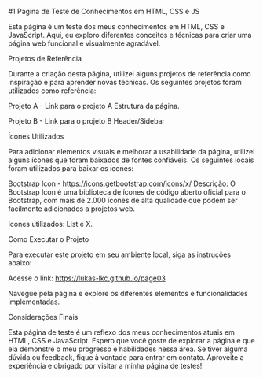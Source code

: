 #1 Página de Teste de Conhecimentos em HTML, CSS e JS

Esta página é um teste dos meus conhecimentos em HTML, CSS e JavaScript. Aqui, eu exploro diferentes conceitos e técnicas para criar uma página web funcional e visualmente agradável.

Projetos de Referência

Durante a criação desta página, utilizei alguns projetos de referência como inspiração e para aprender novas técnicas. Os seguintes projetos foram utilizados como referência:

Projeto A - Link para o projeto A Estrutura da página.

Projeto B - Link para o projeto B Header/Sidebar

Ícones Utilizados

Para adicionar elementos visuais e melhorar a usabilidade da página, utilizei alguns ícones que foram baixados de fontes confiáveis. Os seguintes locais foram utilizados para baixar os ícones:

Bootstrap Icon - https://icons.getbootstrap.com/icons/x/ Descrição: O Bootstrap Icon é uma biblioteca de ícones de código aberto oficial para o Bootstrap, com mais de 2.000 ícones de alta qualidade que podem ser facilmente adicionados a projetos web.

Icones utilizados: List e X.

Como Executar o Projeto

Para executar este projeto em seu ambiente local, siga as instruções abaixo:

Acesse o link: https://lukas-lkc.github.io/page03

Navegue pela página e explore os diferentes elementos e funcionalidades implementadas.

Considerações Finais

Esta página de teste é um reflexo dos meus conhecimentos atuais em HTML, CSS e JavaScript. Espero que você goste de explorar a página e que ela demonstre o meu progresso e habilidades nessa área. Se tiver alguma dúvida ou feedback, fique à vontade para entrar em contato. Aproveite a experiência e obrigado por visitar a minha página de testes!